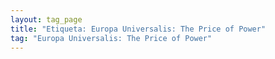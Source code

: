 ```yaml
---
layout: tag_page
title: "Etiqueta: Europa Universalis: The Price of Power"
tag: "Europa Universalis: The Price of Power"
---
```

